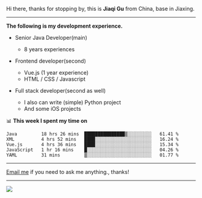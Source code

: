 Hi there, thanks for stopping by, this is **Jiaqi Gu** from China, base in Jiaxing.

---

**The following is my development experience.**

- Senior Java Developer(main)
  - 8 years experiences

- Frontend developer(second)
  - Vue.js (1 year experience)
  - HTML / CSS / Javascript
  
- Full stack developer(second as well)
  - I also can write (simple) Python project
  - And some iOS projects

📊 **This week I spent my time on**
<!--START_SECTION:waka-->
```text
Java         18 hrs 26 mins  ███████████████▒░░░░░░░░░   61.41 % 
XML          4 hrs 52 mins   ████░░░░░░░░░░░░░░░░░░░░░   16.24 % 
Vue.js       4 hrs 36 mins   ████░░░░░░░░░░░░░░░░░░░░░   15.34 % 
JavaScript   1 hr 16 mins    █░░░░░░░░░░░░░░░░░░░░░░░░   04.26 % 
YAML         31 mins         ▒░░░░░░░░░░░░░░░░░░░░░░░░   01.77 % 
```
<!--END_SECTION:waka-->

---

[Email me](mailto:droidqw@gmail.com?subject=Hiring_from_GitHub) if you need to ask me anything., thanks!

---

![]( https://visitor-badge.glitch.me/badge?page_id=githubgujiaqi)

